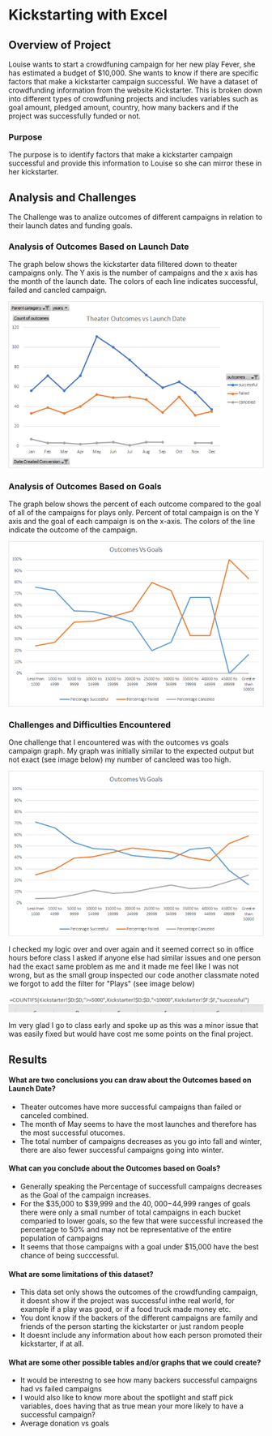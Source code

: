 # Kickstarting with Excel

## Overview of Project

Louise wants to start a crowdfuning campaign for her new play Fever, she has estimated a budget of $10,000. She wants to know if there are specific factors that make a kickstarter campaign successful. We have a dataset of crowdfunding information from the website Kickstarter.  This is broken down into different types of crowdfuning projects and includes variables such as goal amount, pledged amount, country, how many backers and if the project was successfully funded or not.

### Purpose
The purpose is to identify factors that make a kickstarter campaign successful and provide this information to Louise so she can mirror these in her kickstarter.

## Analysis and Challenges
The Challenge was to analize outcomes of different campaigns in relation to their launch dates and funding goals. 

### Analysis of Outcomes Based on Launch Date
The graph below shows the kickstarter data filltered down to theater campaigns only. The Y axis is the number of campaigns and the x axis has the month of the launch date. The colors of each line indicates successful, failed and cancled campaign. 

![outcomes vs Launch Date](resources/Theater_outcomes_vs_launch.png)

### Analysis of Outcomes Based on Goals

The graph below shows the percent of each outcome compared to the goal of all of the campaigns for plays only. Percent of total campaign is on the Y axis and the goal of each campaign is on the x-axis. The colors of the line indicate the outcome of the campaign. 

![Outcomes based on Goals](resources/Outcomes_VS_Goals.png)

### Challenges and Difficulties Encountered
One challenge that I encountered was with the outcomes vs goals campaign graph. My graph was initially similar to the expected output but not exact (see image below) my number of cancleed was too high.

![incorrect_image](resources/incorrect.png)

I checked my logic over and over again and it seemed correct so in office hours before class I asked if anyone else had similar issues and one person had the exact same problem as me and it made me feel like I was not wrong, but as the small group inspected our code another classmate noted we forgot to add the filter for "Plays" (see image below)

![incorrect_code](resources/incorrect_code.jpg)

Im very glad I go to class early and spoke up as this was a minor issue that was easily fixed but would have cost me some points on the final project.


## Results

#### What are two conclusions you can draw about the Outcomes based on Launch Date?
- Theater outcomes have more successful campaigns than failed or canceled combined.
- The month of May seems to have the most launches and therefore has the most successful otucomes. 
- The total number of campaigns decreases as you go into fall and winter, there   are also fewer successful campaigns going into winter.

#### What can you conclude about the Outcomes based on Goals?
- Generally speaking the Percentage of successfull campaigns decreases as the Goal of the campaign increases.
- For the $35,000 to $39,999 and the $40,000-$44,999 ranges of goals there were only a small number of total campaigns in each bucket comparied to lower goals, so the few that were successful increased the percentage to 50% and may not be representative of the entire population of campaigns 
- It seems that those campaigns with a goal under $15,000 have the best chance of being succcessful.

#### What are some limitations of this dataset?
- This data set only shows the outcomes of the crowdfunding campaign, it doesnt show if the project was successful inthe real world, for example if a play was good, or if a food truck made money etc.
- You dont know if the backers of the different campaigns are family and friends of the person starting the kickstarter or just random people
- It doesnt include any information about how each person promoted their kickstarter, if at all.

#### What are some other possible tables and/or graphs that we could create?
- It would be interestng to see how many backers successful campaigns had vs failed campaigns
- I would also like to know more about the spotlight and staff pick variables, does having that as true mean your more likely to have a successful campaign?
- Average donation vs goals
